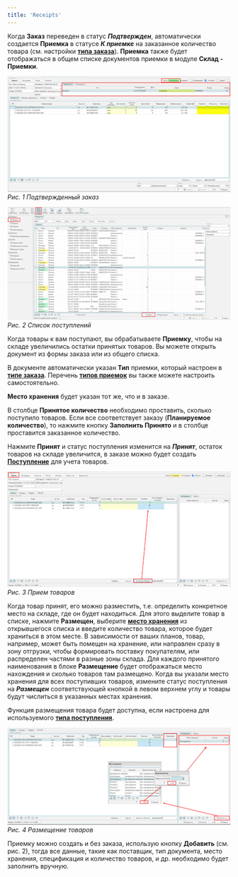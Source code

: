 ```yaml
---
title: 'Receipts'
---
```


 Когда **Заказ** переведен в статус ***Подтвержден***, автоматически создается **Приемка** в статусе ***К приемке*** на заказанное количество товара (см. настройки **[типа заказа](Purchase_order_type.md)**). **Приемка** также будет отображаться в общем списке документов приемки в модуле **Склад - Приемки**.

  

![](images/Receipts_1.png)  
*Рис. 1 Подтвержденный заказ*

  

  

![](images/Receipts_2.png)  
*Рис. 2 Список поступлений*

  

Когда товары к вам поступают, вы обрабатываете **Приемку**, чтобы на складе увеличились остатки принятых товаров. Вы можете открыть документ из формы заказа или из общего списка.

В документе автоматически указан **Тип** приемки, который настроен в **[типе заказа](Purchase_order_type.md)**. Перечень **[типов приемок](Receipt_type.md)** вы также можете настроить самостоятельно.

**Место хранения** будет указан тот же, что и в заказе.

В столбце **Принятое количество** необходимо проставить, сколько поступило товаров. Если все соответствует заказу (**Планируемое количество**), то нажмите кнопку **Заполнить Принято** и в столбце проставится заказанное количество.

Нажмите **Принят** и статус поступления изменится на ***Принят***, остаток товаров на складе увеличится, в заказе можно будет создать **[Поступление](Vendor_payments.md)** для учета товаров.

![](images/Receipts_3.png)  
*Рис. 3 Прием товаров*

  

Когда товар принят, его можно разместить, т.е. определить конкретное место на складе, где он будет находиться. Для этого выделите товар в списке, нажмите **Размещен**, выберите [**место хранения**](Location_settings.md) из открывшегося списка и введите количество товара, которое будет храниться в этом месте. В зависимости от ваших планов, товар, например, может быть помещен на хранение, или направлен сразу в зону отгрузки, чтобы формировать поставку покупателям, или распределен частями в разные зоны склада. Для каждого принятого наименования в блоке **Размещение** будет отображаться место нахождения и сколько товаров там размещено. Когда вы указали место хранения для всех поступивших товаров, измените статус поступления на ***Размещен*** соответствующей кнопкой в левом верхнем углу и товары будут числиться в указанных местах хранения.

Функция размещения товара будет доступна, если настроена для используемого [**типа поступления**](Receipt_type.md).

![](images/Receipts_4.png)  
*Рис. 4 Размещение товаров*

  

Приемку можно создать и без заказа, использую кнопку **Добавить** (см. рис. 2), тогда все данные, такие как поставщик, тип документа, место хранения, спецификация и количество товаров, и др. необходимо будет заполнить вручную.

  



  

  
